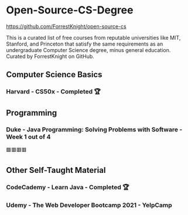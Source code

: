 # Open-Source-CS-Degree
https://github.com/ForrestKnight/open-source-cs

This is a curated list of free courses from reputable universities like MIT, Stanford, and Princeton that satisfy the same requirements as an undergraduate Computer Science degree, minus general education. Curated by ForrestKnight on GitHub.



## Computer Science Basics

### Harvard - CS50x - Completed 🏆



## Programming

### Duke - Java Programming: Solving Problems with Software - Week 1 out of 4

🟩🟥🟥🟥



## Other Self-Taught Material
### CodeCademy - Learn Java - Completed 🏆
### Udemy - The Web Developer Bootcamp 2021 - YelpCamp

